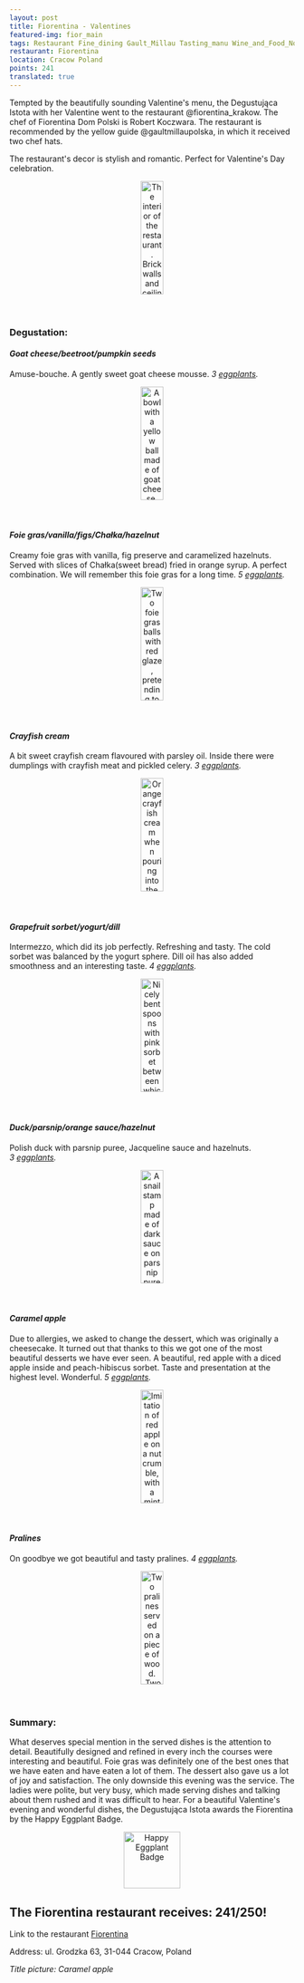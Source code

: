 ```yaml
---
layout: post
title: Fiorentina - Valentines
featured-img: fior_main
tags: Restaurant Fine_dining Gault_Millau Tasting_manu Wine_and_Food_Noble_Night Valentines Happy_eggplant_badge
restaurant: Fiorentina
location: Cracow Poland
points: 241
translated: true
---
```


Tempted by the beautifully sounding Valentine's menu, 
the Degustująca Istota with her Valentine went to the restaurant @fiorentina_krakow.
 The chef of Fiorentina Dom Polski is Robert Koczwara.
 The restaurant is recommended by the yellow guide @gaultmillaupolska, in which it received two chef hats.

The restaurant's decor is stylish and romantic. Perfect for Valentine's Day celebration.
<center><div style="width:65%">
<img src="{{site.img_url}}/assets/img/posts/fior_inside.jpg" alt="The interior of the restaurant. Brick walls and ceiling,
 tables in the middle. On the wall in front is a silver bull's head."
height="200px" width="40px" />
</div></center>
<br />&ensp;&ensp;

### Degustation:

#### *Goat cheese/beetroot/pumpkin seeds*

Amuse-bouche. A gently sweet goat cheese mousse. _3&nbsp;[eggplants]._
<center><div style="width:65%">
<img src="{{site.img_url}}/assets/img/posts/fior_amb.jpg" alt="
A bowl with a yellow ball made of goat cheese, next to which lies a dot of beetroot mousse and a thin slice of beetroot.
 The whole dish is decorated with pumpkin seeds and beet leaf."
height="200px" width="40px" />
</div></center>
<br />&ensp;&ensp;

#### *Foie gras/vanilla/figs/Chałka/hazelnut*

Creamy foie gras with vanilla, fig preserve and caramelized hazelnuts.
Served with slices of Chałka(sweet bread) fried in orange syrup.
A perfect combination. We will remember this foie gras for a long time. _5&nbsp;[eggplants]._
<center><div style="width:50%">
<img src="{{site.img_url}}/assets/img/posts/fior_foie_gras.jpg" alt="Two foie gras balls
 with red glaze, pretending to be cherries. Dark green sugar sticks stick out of the balls. 
On the back on the plate are slices of chałka."
height="200px" width="40px" />
</div></center>
<br />&ensp;&ensp;

#### *Crayfish cream*

A bit sweet crayfish cream flavoured with parsley oil.
 Inside there were dumplings with crayfish meat and pickled celery.
_3&nbsp;[eggplants]._
<center><div style="width:65%">
<img src="{{site.img_url}}/assets/img/posts/fior_soup.jpg" alt="
Orange crayfish cream when pouring into the bowl in which the rest is located
 ingredients and a crayfish crust with head and tongs for decoration."
height="200px" width="40px" />
</div></center>
<br />&ensp;&ensp;

#### *Grapefruit sorbet/yogurt/dill*

Intermezzo, which did its job perfectly. Refreshing and tasty.
The cold sorbet was balanced by the yogurt sphere. Dill oil has also added smoothness and an interesting taste.
 _4&nbsp;[eggplants]._
<center><div style="width:50%">
<img src="{{site.img_url}}/assets/img/posts/fior_inter.jpg" alt="
Nicely bent spoons with pink sorbet between which is placed a sphere of yogurt."
height="200px" width="40px" />
</div></center>
<br />&ensp;&ensp;

#### *Duck/parsnip/orange sauce/hazelnut*


Polish duck with parsnip puree, Jacqueline sauce and hazelnuts. _3&nbsp;[eggplants]._
<center><div style="width:50%">
<img src="{{site.img_url}}/assets/img/posts/fior_duck.jpg" alt="A snail stamp made of dark sauce on parsnip puree.
 Next to it is a duck fillet strap." height="200px" width="40px" />
</div></center>
<br />&ensp;&ensp;

#### *Caramel apple*

Due to allergies, we asked to change the dessert, which was originally a cheesecake. 
It turned out that thanks to this we got one of the most beautiful desserts we have ever seen.
 A beautiful, red apple with a diced apple inside and peach-hibiscus sorbet. Taste and presentation at the highest level. Wonderful.
_5&nbsp;[eggplants]._
<center><div style="width:65%">
<img src="{{site.img_url}}/assets/img/posts/fior_apple.jpg" alt="Imitation of red apple on a nut crumble,
with a mint leaf at the top."
height="200px" width="40px" />
</div></center>
<br />&ensp;&ensp;

#### *Pralines*

On goodbye we got beautiful and tasty pralines.
_4&nbsp;[eggplants]._
<center><div style="width:65%">
<img src="{{site.img_url}}/assets/img/posts/fior_pralines.jpg" alt=" Two pralines served on a piece of wood.
 Two white cubes and two dark round ones. All frozen with gold from above."
height="200px" width="40px" />
</div></center>
<br />&ensp;&ensp;

### Summary:

What deserves special mention in the served dishes is the attention to detail. 
Beautifully designed and refined in every inch the courses were interesting and beautiful.
 Foie gras was definitely one of the best ones that we have eaten and have eaten a lot of them. 
 The dessert also gave us a lot of joy and satisfaction.
The only downside this evening was the service. The ladies were polite, but very busy,
 which made serving dishes and talking about them rushed and it was difficult to hear.
For a beautiful Valentine's evening and wonderful dishes, the Degustująca Istota awards the Fiorentina by the Happy Eggplant Badge.

<center><div style="width:35%">
<img src="{{site.img_url}}/assets/img/odznaka_new.gif" alt="Happy Eggplant Badge" height="100" width="auto" />
</div></center>




## The Fiorentina restaurant receives: **241/250!**
Link to the restaurant [Fiorentina]

Address: ul. Grodzka 63, 
31-044 Cracow,
Poland

_Title picture: Caramel apple_

[Fiorentina]: https://fiorentina.com.pl/
[eggplants]: /en/about#baklazan
